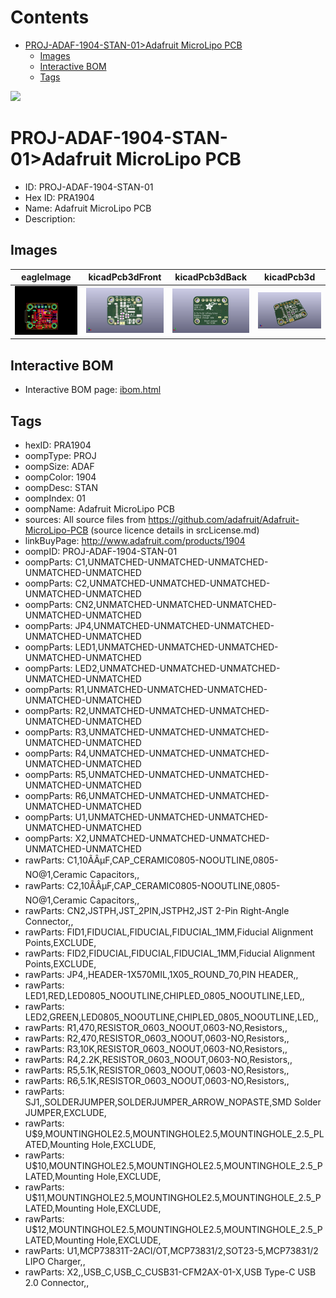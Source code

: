 



Contents
========

* [PROJ-ADAF-1904-STAN-01>Adafruit MicroLipo PCB](#proj-adaf-1904-stan-01adafruit-microlipo-pcb)
	* [Images](#images)
	* [Interactive BOM](#interactive-bom)
	* [Tags](#tags)
  
![][im]
# PROJ-ADAF-1904-STAN-01>Adafruit MicroLipo PCB

- ID: PROJ-ADAF-1904-STAN-01
- Hex ID: PRA1904
- Name: Adafruit MicroLipo PCB
- Description: 

## Images
  
  

|eagleImage|kicadPcb3dFront|kicadPcb3dBack|kicadPcb3d|
| :---: | :---: | :---: | :---: |
|[![eagleImage](eagleImage_140.png)](eagleImage_.png)|[![kicadPcb3dFront](kicadPcb3dFront_140.png)](kicadPcb3dFront_.png)|[![kicadPcb3dBack](kicadPcb3dBack_140.png)](kicadPcb3dBack_.png)|[![kicadPcb3d](kicadPcb3d_140.png)](kicadPcb3d_.png)|

## Interactive BOM

- Interactive BOM page: [ibom.html](kicad/bom/ibom.html)

## Tags

- hexID: PRA1904
- oompType: PROJ
- oompSize: ADAF
- oompColor: 1904
- oompDesc: STAN
- oompIndex: 01
- oompName: Adafruit MicroLipo PCB
- sources: All source files from https://github.com/adafruit/Adafruit-MicroLipo-PCB (source licence details in srcLicense.md)
- linkBuyPage: http://www.adafruit.com/products/1904
- oompID: PROJ-ADAF-1904-STAN-01
- oompParts: C1,UNMATCHED-UNMATCHED-UNMATCHED-UNMATCHED-UNMATCHED
- oompParts: C2,UNMATCHED-UNMATCHED-UNMATCHED-UNMATCHED-UNMATCHED
- oompParts: CN2,UNMATCHED-UNMATCHED-UNMATCHED-UNMATCHED-UNMATCHED
- oompParts: JP4,UNMATCHED-UNMATCHED-UNMATCHED-UNMATCHED-UNMATCHED
- oompParts: LED1,UNMATCHED-UNMATCHED-UNMATCHED-UNMATCHED-UNMATCHED
- oompParts: LED2,UNMATCHED-UNMATCHED-UNMATCHED-UNMATCHED-UNMATCHED
- oompParts: R1,UNMATCHED-UNMATCHED-UNMATCHED-UNMATCHED-UNMATCHED
- oompParts: R2,UNMATCHED-UNMATCHED-UNMATCHED-UNMATCHED-UNMATCHED
- oompParts: R3,UNMATCHED-UNMATCHED-UNMATCHED-UNMATCHED-UNMATCHED
- oompParts: R4,UNMATCHED-UNMATCHED-UNMATCHED-UNMATCHED-UNMATCHED
- oompParts: R5,UNMATCHED-UNMATCHED-UNMATCHED-UNMATCHED-UNMATCHED
- oompParts: R6,UNMATCHED-UNMATCHED-UNMATCHED-UNMATCHED-UNMATCHED
- oompParts: U1,UNMATCHED-UNMATCHED-UNMATCHED-UNMATCHED-UNMATCHED
- oompParts: X2,UNMATCHED-UNMATCHED-UNMATCHED-UNMATCHED-UNMATCHED
- rawParts: C1,10ÃÂµF,CAP_CERAMIC0805-NOOUTLINE,0805-NO@1,Ceramic Capacitors,,
- rawParts: C2,10ÃÂµF,CAP_CERAMIC0805-NOOUTLINE,0805-NO@1,Ceramic Capacitors,,
- rawParts: CN2,JSTPH,JST_2PIN,JSTPH2,JST 2-Pin Right-Angle Connector,,
- rawParts: FID1,FIDUCIAL,FIDUCIAL,FIDUCIAL_1MM,Fiducial Alignment Points,EXCLUDE,
- rawParts: FID2,FIDUCIAL,FIDUCIAL,FIDUCIAL_1MM,Fiducial Alignment Points,EXCLUDE,
- rawParts: JP4,,HEADER-1X570MIL,1X05_ROUND_70,PIN HEADER,,
- rawParts: LED1,RED,LED0805_NOOUTLINE,CHIPLED_0805_NOOUTLINE,LED,,
- rawParts: LED2,GREEN,LED0805_NOOUTLINE,CHIPLED_0805_NOOUTLINE,LED,,
- rawParts: R1,470,RESISTOR_0603_NOOUT,0603-NO,Resistors,,
- rawParts: R2,470,RESISTOR_0603_NOOUT,0603-NO,Resistors,,
- rawParts: R3,10K\,RESISTOR_0603_NOOUT,0603-NO,Resistors,,
- rawParts: R4,2.2K,RESISTOR_0603_NOOUT,0603-NO,Resistors,,
- rawParts: R5,5.1K,RESISTOR_0603_NOOUT,0603-NO,Resistors,,
- rawParts: R6,5.1K,RESISTOR_0603_NOOUT,0603-NO,Resistors,,
- rawParts: SJ1,,SOLDERJUMPER,SOLDERJUMPER_ARROW_NOPASTE,SMD Solder JUMPER,EXCLUDE,
- rawParts: U$9,MOUNTINGHOLE2.5,MOUNTINGHOLE2.5,MOUNTINGHOLE_2.5_PLATED,Mounting Hole,EXCLUDE,
- rawParts: U$10,MOUNTINGHOLE2.5,MOUNTINGHOLE2.5,MOUNTINGHOLE_2.5_PLATED,Mounting Hole,EXCLUDE,
- rawParts: U$11,MOUNTINGHOLE2.5,MOUNTINGHOLE2.5,MOUNTINGHOLE_2.5_PLATED,Mounting Hole,EXCLUDE,
- rawParts: U$12,MOUNTINGHOLE2.5,MOUNTINGHOLE2.5,MOUNTINGHOLE_2.5_PLATED,Mounting Hole,EXCLUDE,
- rawParts: U1,MCP73831T-2ACI/OT,MCP73831/2,SOT23-5,MCP73831/2 LIPO Charger,,
- rawParts: X2,,USB_C,USB_C_CUSB31-CFM2AX-01-X,USB Type-C USB 2.0 Connector,,



[im]: kicadPcb3d_450.png
